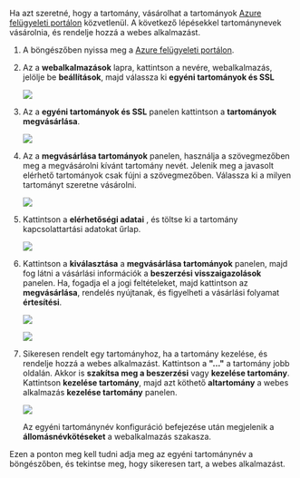 Ha azt szeretné, hogy a tartomány, vásárolhat a tartományok [Azure felügyeleti portálon](https://portal.azure.com) közvetlenül. A következő lépésekkel tartománynevek vásárolnia, és rendelje hozzá a webes alkalmazást.

1. A böngészőben nyissa meg a [Azure felügyeleti portálon](https://portal.azure.com).
2. Az a **webalkalmazások** lapra, kattintson a nevére, webalkalmazás, jelölje be **beállítások**, majd válassza ki **egyéni tartományok és SSL**
   
    ![](./media/custom-dns-web-site/dncmntask-cname-6.png)
3. Az a **egyéni tartományok és SSL** panelen kattintson a **tartományok megvásárlása**.
   
    ![](./media/custom-dns-web-site/dncmntask-cname-buydomains-1.png)
4. Az a **megvásárlása tartományok** panelen, használja a szövegmezőben meg a megvásárolni kívánt tartomány nevét. Jelenik meg a javasolt elérhető tartományok csak fújni a szövegmezőben. Válassza ki a milyen tartományt szeretne vásárolni.
   
   ![](./media/custom-dns-web-site/dncmntask-cname-buydomains-2.png)
5. Kattintson a **elérhetőségi adatai** , és töltse ki a tartomány kapcsolattartási adatokat űrlap.
   
   ![](./media/custom-dns-web-site/dncmntask-cname-buydomains-3.png)
6. Kattintson a **kiválasztása** a **megvásárlása tartományok** panelen, majd fog látni a vásárlási információk a **beszerzési visszaigazolások** panelen. Ha, fogadja el a jogi feltételeket, majd kattintson az **megvásárlása**, rendelés nyújtanak, és figyelheti a vásárlási folyamat **értesítési**.
   
   ![](./media/custom-dns-web-site/dncmntask-cname-buydomains-4.png)
   
   ![](./media/custom-dns-web-site/dncmntask-cname-buydomains-5.png)
7. Sikeresen rendelt egy tartományhoz, ha a tartomány kezelése, és rendelje hozzá a webes alkalmazást. Kattintson a **"..."** a tartomány jobb oldalán. Akkor is **szakítsa meg a beszerzési** vagy **kezelése tartomány**. Kattintson **kezelése tartomány**, majd azt köthető **altartomány** a webes alkalmazás **kezelése tartomány** panelen.
   
    ![](./media/custom-dns-web-site/dncmntask-cname-buydomains-6.png)
   
    Az egyéni tartománynév konfiguráció befejezése után megjelenik a **állomásnévkötéseket** a webalkalmazás szakasza.

Ezen a ponton meg kell tudni adja meg az egyéni tartománynév a böngészőben, és tekintse meg, hogy sikeresen tart, a webes alkalmazást.

